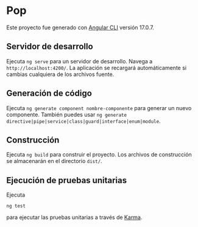 # Pop

Este proyecto fue generado con [Angular CLI](https://github.com/angular/angular-cli) versión 17.0.7.

## Servidor de desarrollo

Ejecuta <code>ng serve</code> para un servidor de desarrollo. Navega a `http://localhost:4200/`. La aplicación se recargará automáticamente si cambias cualquiera de los archivos fuente.

## Generación de código

Ejecuta `ng generate component nombre-componente` para generar un nuevo componente. También puedes usar `ng generate directive|pipe|service|class|guard|interface|enum|module`.

## Construcción

Ejecuta <code>ng build</code> para construir el proyecto. Los archivos de construcción se almacenarán en el directorio `dist/`.

## Ejecución de pruebas unitarias

Ejecuta <pre><code>ng test</code></pre>
para ejecutar las pruebas unitarias a través de [Karma](https://karma-runner.github.io).
